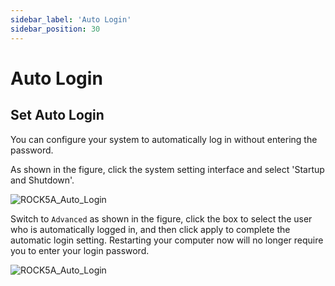 ```yaml
---
sidebar_label: 'Auto Login'
sidebar_position: 30
---
```


# Auto Login

## Set Auto Login

You can configure your system to automatically log in without entering the password.

As shown in the figure, click the system setting interface and select 'Startup and Shutdown'.  

![ROCK5A_Auto_Login](/img/rock5a/rock5a_auto_login_1.webp)

Switch to `Advanced` as shown in the figure, click the box to select the user who is automatically logged in, and then click apply to complete the automatic login setting. Restarting your computer now will no longer require you to enter your login password.  

![ROCK5A_Auto_Login](/img/rock5a/rock5a_auto_login_2.webp)
